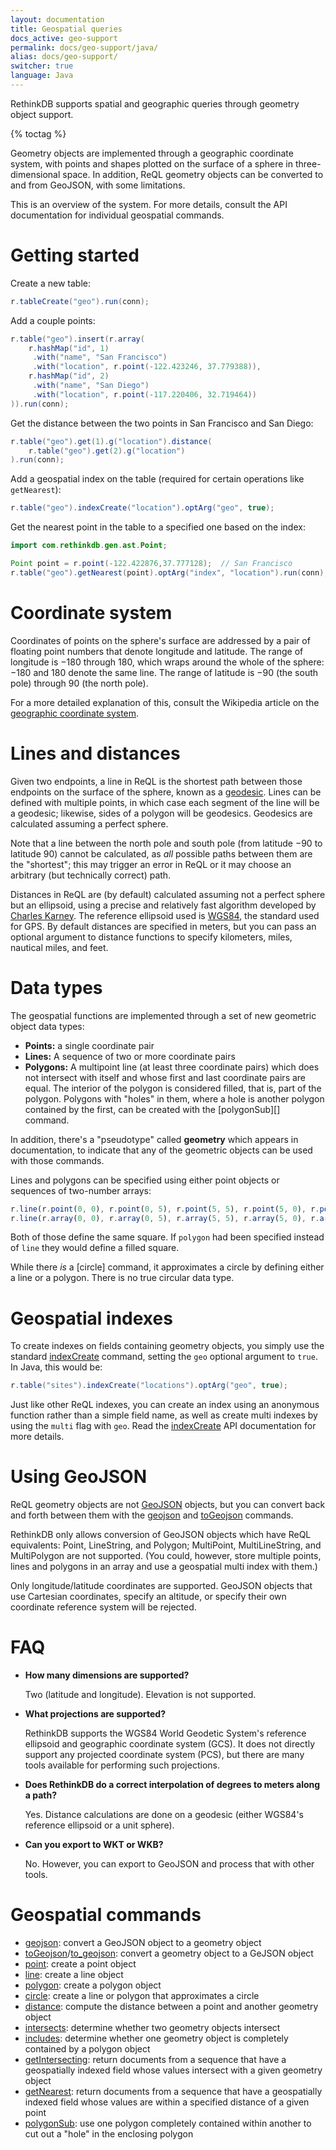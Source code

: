 ```yaml
---
layout: documentation
title: Geospatial queries
docs_active: geo-support
permalink: docs/geo-support/java/
alias: docs/geo-support/
switcher: true
language: Java
---
```


RethinkDB supports spatial and geographic queries through geometry object support.

{% toctag %}

Geometry objects are implemented through a geographic coordinate system, with points and shapes plotted on the surface of a sphere in three-dimensional space. In addition, ReQL geometry objects can be converted to and from GeoJSON, with some limitations.

This is an overview of the system. For more details, consult the API documentation for individual geospatial commands.

# Getting started #

Create a new table:

```java
r.tableCreate("geo").run(conn);
```

Add a couple points:

```java
r.table("geo").insert(r.array(
    r.hashMap("id", 1)
     .with("name", "San Francisco")
     .with("location", r.point(-122.423246, 37.779388)),
    r.hashMap("id", 2)
     .with("name", "San Diego")
     .with("location", r.point(-117.220406, 32.719464))
)).run(conn);
```

Get the distance between the two points in San Francisco and San Diego:

```java
r.table("geo").get(1).g("location").distance(
    r.table("geo").get(2).g("location")
).run(conn);
```

Add a geospatial index on the table (required for certain operations like `getNearest`):

```java
r.table("geo").indexCreate("location").optArg("geo", true);
```

Get the nearest point in the table to a specified one based on the index:

```java
import com.rethinkdb.gen.ast.Point;

Point point = r.point(-122.422876,37.777128);  // San Francisco
r.table("geo").getNearest(point).optArg("index", "location").run(conn);
```

# Coordinate system #

Coordinates of points on the sphere's surface are addressed by a pair of floating point numbers that denote longitude and latitude. The range of longitude is &minus;180 through 180, which wraps around the whole of the sphere: &minus;180 and 180 denote the same line. The range of latitude is &minus;90 (the south pole) through 90 (the north pole).

For a more detailed explanation of this, consult the Wikipedia article on the [geographic coordinate system][gcs].

[gcs]: http://en.wikipedia.org/wiki/Geographic_coordinate_system

# Lines and distances #

Given two endpoints, a line in ReQL is the shortest path between those endpoints on the surface of the sphere, known as a [geodesic][]. Lines can be defined with multiple points, in which case each segment of the line will be a geodesic; likewise, sides of a polygon will be geodesics. Geodesics are calculated assuming a perfect sphere.

[geodesic]: http://en.wikipedia.org/wiki/Geodesic

Note that a line between the north pole and south pole (from latitude &minus;90 to latitude 90) cannot be calculated, as *all* possible paths between them are the "shortest"; this may trigger an error in ReQL or it may choose an arbitrary (but technically correct) path.

Distances in ReQL are (by default) calculated assuming not a perfect sphere but an ellipsoid, using a precise and relatively fast algorithm developed by [Charles Karney][ck]. The reference ellipsoid used is [WGS84][], the standard used for GPS. By default distances are specified in meters, but you can pass an optional argument to distance functions to specify kilometers, miles, nautical miles, and feet.

[ck]: http://link.springer.com/article/10.1007%2Fs00190-012-0578-z "Algorithms for geodesics"
[WGS84]: http://en.wikipedia.org/wiki/World_Geodetic_System

# Data types #

The geospatial functions are implemented through a set of new geometric object data types:

* **Points:** a single coordinate pair
* **Lines:** A sequence of two or more coordinate pairs
* **Polygons:** A multipoint line (at least three coordinate pairs) which does not intersect with itself and whose first and last coordinate pairs are equal. The interior of the polygon is considered filled, that is, part of the polygon. Polygons with "holes" in them, where a hole is another polygon contained by the first, can be created with the [polygonSub][] command.

In addition, there's a "pseudotype" called **geometry** which appears in documentation, to indicate that any of the geometric objects can be used with those commands.

[polygon_sub]: /api/java/polygon_sub/

Lines and polygons can be specified using either point objects or sequences of two-number arrays:

```js
r.line(r.point(0, 0), r.point(0, 5), r.point(5, 5), r.point(5, 0), r.point(0, 0));
r.line(r.array(0, 0), r.array(0, 5), r.array(5, 5), r.array(5, 0), r.array(0, 0));
```

Both of those define the same square. If `polygon` had been specified instead of `line` they would define a filled square.

While there *is* a [circle] command, it approximates a circle by defining either a line or a polygon. There is no true circular data type.

# Geospatial indexes #

To create indexes on fields containing geometry objects, you simply use the standard [indexCreate](/api/java/index_create/) command, setting the `geo` optional argument to `true`. In Java, this would be:

```java
r.table("sites").indexCreate("locations").optArg("geo", true);
```

Just like other ReQL indexes, you can create an index using an anonymous function rather than a simple field name, as well as create multi indexes by using the `multi` flag with `geo`. Read the [indexCreate](/api/java/index_create) API documentation for more details.

# Using GeoJSON #

ReQL geometry objects are not [GeoJSON][] objects, but you can convert back and forth between them with the [geojson](/api/java/geojson/) and [toGeojson](/api/java/to_geojson) commands.

[GeoJSON]: http://geojson.org

RethinkDB only allows conversion of GeoJSON objects which have ReQL equivalents: Point, LineString, and Polygon; MultiPoint, MultiLineString, and MultiPolygon are not supported. (You could, however, store multiple points, lines and polygons in an array and use a geospatial multi index with them.)

Only longitude/latitude coordinates are supported. GeoJSON objects that use Cartesian coordinates, specify an altitude, or specify their own coordinate reference system will be rejected.

# FAQ #

* **How many dimensions are supported?**

    Two (latitude and longitude). Elevation is not supported.

* **What projections are supported?**

    RethinkDB supports the WGS84 World Geodetic System's reference ellipsoid and geographic coordinate system (GCS). It does not directly support any projected coordinate system (PCS), but there are many tools available for performing such projections.

* **Does RethinkDB do a correct interpolation of degrees to meters along a path?**

    Yes. Distance calculations are done on a geodesic (either WGS84's reference ellipsoid or a unit sphere).

* **Can you export to WKT or WKB?**

    No. However, you can export to GeoJSON and process that with other tools.

# Geospatial commands #

* [geojson](/api/java/geojson/): convert a GeoJSON object to a geometry object
* [toGeojson](to_geojson/)/[to_geojson](/api/java/to_geojson/): convert a geometry object to a GeJSON object
* [point](/api/java/point/): create a point object
* [line](/api/java/line/): create a line object
* [polygon](/api/java/polygon/): create a polygon object
* [circle](/api/java/circle/): create a line or polygon that approximates a circle
* [distance](/api/java/distance/): compute the distance between a point and another geometry object
* [intersects](/api/java/intersects/): determine whether two geometry objects intersect
* [includes](/api/java/includes/): determine whether one geometry object is completely contained by a polygon object
* [getIntersecting](/api/java/get_intersecting/): return documents from a sequence that have a geospatially indexed field whose values intersect with a given geometry object
* [getNearest](/api/java/get_nearest/): return documents from a sequence that have a geospatially indexed field whose values are within a specified distance of a given point
* [polygonSub](/api/java/polygon_sub/): use one polygon completely contained within another to cut out a "hole" in the enclosing polygon
